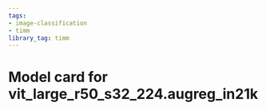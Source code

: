 ```yaml
---
tags:
- image-classification
- timm
library_tag: timm
---
```

# Model card for vit_large_r50_s32_224.augreg_in21k